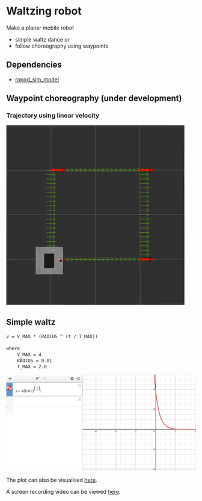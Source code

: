 # Waltzing robot

Make a planar mobile robot 
- simple waltz dance or
- follow choreography using waypoints

## Dependencies
- [ropod_sim_model](https://github.com/ropod-project/ropod_sim_model)

## Waypoint choreography (under development)

### Trajectory using linear velocity
![rvizImage](docs/waltz_trajectory.png)

## Simple waltz
```
v = V_MAX * (RADIUS ^ (t / T_MAX))

where
    V_MAX = 4
    RADIUS = 0.01
    T_MAX = 2.0
```
![plot](docs/plot.png)

The plot can also be visualised [here](https://www.desmos.com/calculator).

A screen recording video can be viewed [here](docs/screen_recording.mp4).

